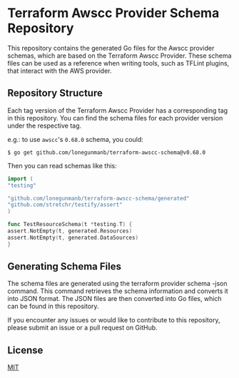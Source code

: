# Terraform Awscc Provider Schema Repository

This repository contains the generated Go files for the Awscc provider schemas, which are based on the Terraform Awscc Provider. These schema files can be used as a reference when writing tools, such as TFLint plugins, that interact with the AWS provider.

## Repository Structure

Each tag version of the Terraform Awscc Provider has a corresponding tag in this repository. You can find the schema files for each provider version under the respective tag.

e.g.: to use `awscc`'s `0.68.0` schema, you could:

```shell
$ go get github.com/lonegunmanb/terraform-awscc-schema@v0.68.0
```

Then you can read schemas like this:

```go
import (
"testing"

"github.com/lonegunmanb/terraform-awscc-schema/generated"
"github.com/stretchr/testify/assert"
)

func TestResourceSchema(t *testing.T) {
assert.NotEmpty(t, generated.Resources)
assert.NotEmpty(t, generated.DataSources)
}
```

## Generating Schema Files

The schema files are generated using the terraform provider schema -json command. This command retrieves the schema information and converts it into JSON format. The JSON files are then converted into Go files, which can be found in this repository.

If you encounter any issues or would like to contribute to this repository, please submit an issue or a pull request on GitHub.

## License

[MIT](LICENSE)

